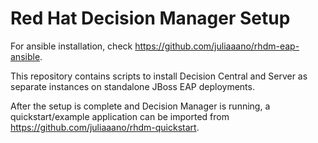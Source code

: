 # Red Hat Decision Manager Setup

For ansible installation, check https://github.com/juliaaano/rhdm-eap-ansible.

This repository contains scripts to install Decision Central and Server as separate instances on standalone JBoss EAP deployments.

After the setup is complete and Decision Manager is running, a quickstart/example application can be imported from https://github.com/juliaaano/rhdm-quickstart.
